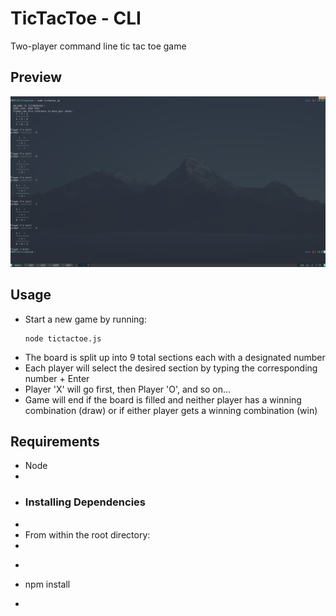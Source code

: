 # TicTacToe - CLI
Two-player command line tic tac toe game

## Preview

![](tictactoe.png)

## Usage

- Start a new game by running:
    ```
    node tictactoe.js
    ```
- The board is split up into 9 total sections each with a designated number
- Each player will select the desired section by typing the corresponding number + Enter
- Player 'X' will go first, then Player 'O', and so on...
- Game will end if the board is filled and neither player has a winning combination (draw) or if either player gets a winning combination (win)

## Requirements

- Node
-
- ### Installing Dependencies
-
- From within the root directory:
-
- ```sh
- npm install
- `````````
